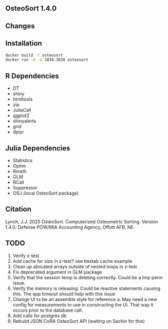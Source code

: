 ## OsteoSort 1.4.0

## Changes

## Installation
```sh
docker build -t osteosort .
docker run -d -p 3838:3838 osteosort
```

## R Dependencies
* DT
* shiny
* htmltools
* zip
* JuliaCall
* ggplot2
* shinyalerts
* grid
* dplyr

## Julia Dependencies
* Statistics
* Optim
* Rmath
* GLM
* RCall
* Suppressor
* OSJ (local OsteoSort package)

## Citation
Lynch, J.J. 2025 OsteoSort. Computerized Osteometric Sorting. Version 1.4.0. Defense POW/MIA Accounting Agency, Offutt AFB, NE.

## TODO
1. Verify z-test
2. Add cache for size in z-test? see ttestab cache example
3. Clean up allocated arrays outside of nested loops in z-test
4. Fix deprecated argument in GLM package
5. Verify that the session temp is deleting correctly. Could be a tmp perm issue.
6. Verify the memory is releasing. Could be reactive statements causing this. The app timeout should help with this issue
7. Change UI to be an assemble style for reference
    a. May need a new config for measurements to use in constructing the UI. That way it occurs prior to the database call.
8. Add calls for postgres db
9. Rebuild JSON CoRA OsteoSort API (waiting on Sachin for this)